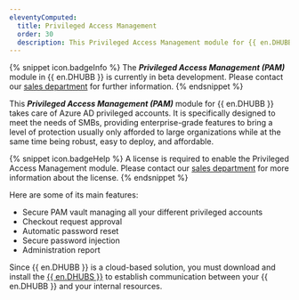 ```yaml
---
eleventyComputed:
  title: Privileged Access Management
  order: 30
  description: This Privileged Access Management module for {{ en.DHUBB }} takes care of Azure AD privileged accounts. It is specifically designed to meet the needs of SMBs, providing enterprise-grade features to bring a level of protection usually only afforded to large organizations while at the same time being robust, easy to deploy, and affordable.
---
```

{% snippet icon.badgeInfo %}
The ***Privileged Access Management (PAM)*** module in {{ en.DHUBB }} is currently in beta development. Please contact our [sales department](mailto:sales@devolutions.net) for further information.
{% endsnippet %}  

This ***Privileged Access Management (PAM)*** module for {{ en.DHUBB }} takes care of Azure AD privileged accounts. It is specifically designed to meet the needs of SMBs, providing enterprise-grade features to bring a level of protection usually only afforded to large organizations while at the same time being robust, easy to deploy, and affordable.  

{% snippet icon.badgeHelp %}
A license is required to enable the Privileged Access Management module. Please contact our [sales department](mailto:sales@devolutions.net) for more information about the license.
{% endsnippet %}  

Here are some of its main features:  

* Secure PAM vault managing all your different privileged accounts
* Checkout request approval
* Automatic password reset
* Secure password injection
* Administration report

Since {{ en.DHUBB }} is a cloud-based solution, you must download and install the [{{ en.DHUBS }}](https://redirection.devolutions.com/26a8669f-248d-45c2-97e2-f59549a3f399) to establish communication between your {{ en.DHUBB }} and your internal resources.
